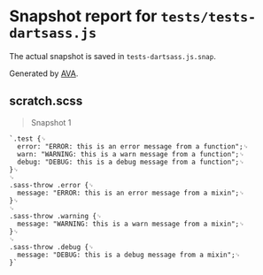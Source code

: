 # Snapshot report for `tests/tests-dartsass.js`

The actual snapshot is saved in `tests-dartsass.js.snap`.

Generated by [AVA](https://ava.li).

## scratch.scss

> Snapshot 1

    `.test {␊
      error: "ERROR: this is an error message from a function";␊
      warn: "WARNING: this is a warn message from a function";␊
      debug: "DEBUG: this is a debug message from a function";␊
    }␊
    ␊
    .sass-throw .error {␊
      message: "ERROR: this is an error message from a mixin";␊
    }␊
    ␊
    .sass-throw .warning {␊
      message: "WARNING: this is a warn message from a mixin";␊
    }␊
    ␊
    .sass-throw .debug {␊
      message: "DEBUG: this is a debug message from a mixin";␊
    }`
